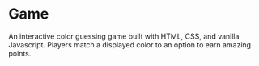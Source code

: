 # Game
An interactive color guessing game built with HTML, CSS, and vanilla Javascript. Players match a displayed color to an option to earn amazing points. 

